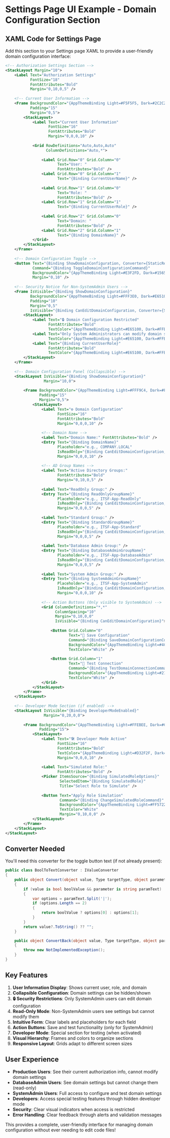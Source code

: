 # Settings Page UI Example - Domain Configuration Section

## XAML Code for Settings Page

Add this section to your Settings page XAML to provide a user-friendly domain configuration interface:

```xml
<!-- Authorization Settings Section -->
<StackLayout Margin="10">
    <Label Text="Authorization Settings" 
           FontSize="18" 
           FontAttributes="Bold" 
           Margin="0,10,0,5" />
    
    <!-- Current User Information -->
    <Frame BackgroundColor="{AppThemeBinding Light=#F5F5F5, Dark=#2C2C2C}" 
           Padding="15" 
           Margin="0,5">
        <StackLayout>
            <Label Text="Current User Information" 
                   FontSize="16" 
                   FontAttributes="Bold" 
                   Margin="0,0,0,10" />
            
            <Grid RowDefinitions="Auto,Auto,Auto" 
                  ColumnDefinitions="Auto,*">
                
                <Label Grid.Row="0" Grid.Column="0" 
                       Text="User: " 
                       FontAttributes="Bold" />
                <Label Grid.Row="0" Grid.Column="1" 
                       Text="{Binding CurrentUserName}" />
                
                <Label Grid.Row="1" Grid.Column="0" 
                       Text="Role: " 
                       FontAttributes="Bold" />
                <Label Grid.Row="1" Grid.Column="1" 
                       Text="{Binding CurrentUserRole}" />
                
                <Label Grid.Row="2" Grid.Column="0" 
                       Text="Domain: " 
                       FontAttributes="Bold" />
                <Label Grid.Row="2" Grid.Column="1" 
                       Text="{Binding DomainName}" />
            </Grid>
        </StackLayout>
    </Frame>
    
    <!-- Domain Configuration Toggle -->
    <Button Text="{Binding ShowDomainConfiguration, Converter={StaticResource BoolToTextConverter}, ConverterParameter='Hide Domain Settings|Configure Domain Settings'}"
            Command="{Binding ToggleDomainConfigurationCommand}"
            BackgroundColor="{AppThemeBinding Light=#E3F2FD, Dark=#1565C0}"
            Margin="0,10" />
    
    <!-- Security Notice for Non-SystemAdmin Users -->
    <Frame IsVisible="{Binding ShowDomainConfiguration}"
           BackgroundColor="{AppThemeBinding Light=#FFF3E0, Dark=#E65100}"
           Padding="10"
           Margin="0,5"
           IsVisible="{Binding CanEditDomainConfiguration, Converter={StaticResource InvertedBoolConverter}}">
        <StackLayout>
            <Label Text="🔒 Domain Configuration Restricted" 
                   FontAttributes="Bold"
                   TextColor="{AppThemeBinding Light=#E65100, Dark=#FFB74D}" />
            <Label Text="Only System Administrators can modify domain settings. Current role: "
                   TextColor="{AppThemeBinding Light=#E65100, Dark=#FFB74D}" />
            <Label Text="{Binding CurrentUserRole}"
                   FontAttributes="Bold"
                   TextColor="{AppThemeBinding Light=#E65100, Dark=#FFB74D}" />
        </StackLayout>
    </Frame>
    
    <!-- Domain Configuration Panel (Collapsible) -->
    <StackLayout IsVisible="{Binding ShowDomainConfiguration}" 
                 Margin="10,0">
        
        <Frame BackgroundColor="{AppThemeBinding Light=#FFF9C4, Dark=#F57F17}" 
               Padding="15" 
               Margin="0,5">
            <StackLayout>
                <Label Text="⚙️ Domain Configuration" 
                       FontSize="16" 
                       FontAttributes="Bold" 
                       Margin="0,0,0,10" />
                
                <!-- Domain Name -->
                <Label Text="Domain Name:" FontAttributes="Bold" />
                <Entry Text="{Binding DomainName}" 
                       Placeholder="e.g., COMPANY.LOCAL"
                       IsReadOnly="{Binding CanEditDomainConfiguration, Converter={StaticResource InvertedBoolConverter}}"
                       Margin="0,0,0,10" />
                
                <!-- AD Group Names -->
                <Label Text="Active Directory Groups:" 
                       FontAttributes="Bold" 
                       Margin="0,10,0,5" />
                
                <Label Text="ReadOnly Group:" />
                <Entry Text="{Binding ReadOnlyGroupName}" 
                       Placeholder="e.g., ITSF-App-ReadOnly"
                       IsReadOnly="{Binding CanEditDomainConfiguration, Converter={StaticResource InvertedBoolConverter}}"
                       Margin="0,0,0,5" />
                
                <Label Text="Standard Group:" />
                <Entry Text="{Binding StandardGroupName}" 
                       Placeholder="e.g., ITSF-App-Standard"
                       IsReadOnly="{Binding CanEditDomainConfiguration, Converter={StaticResource InvertedBoolConverter}}"
                       Margin="0,0,0,5" />
                
                <Label Text="Database Admin Group:" />
                <Entry Text="{Binding DatabaseAdminGroupName}" 
                       Placeholder="e.g., ITSF-App-DatabaseAdmin"
                       IsReadOnly="{Binding CanEditDomainConfiguration, Converter={StaticResource InvertedBoolConverter}}"
                       Margin="0,0,0,5" />
                
                <Label Text="System Admin Group:" />
                <Entry Text="{Binding SystemAdminGroupName}" 
                       Placeholder="e.g., ITSF-App-SystemAdmin"
                       IsReadOnly="{Binding CanEditDomainConfiguration, Converter={StaticResource InvertedBoolConverter}}"
                       Margin="0,0,0,10" />
                
                <!-- Action Buttons (Only visible to SystemAdmin) -->
                <Grid ColumnDefinitions="*,*" 
                      ColumnSpacing="10" 
                      Margin="0,10,0,0"
                      IsVisible="{Binding CanEditDomainConfiguration}">
                    
                    <Button Grid.Column="0"
                            Text="💾 Save Configuration" 
                            Command="{Binding SaveDomainConfigurationCommand}"
                            BackgroundColor="{AppThemeBinding Light=#4CAF50, Dark=#2E7D32}" 
                            TextColor="White" />
                    
                    <Button Grid.Column="1"
                            Text="🔌 Test Connection" 
                            Command="{Binding TestDomainConnectionCommand}"
                            BackgroundColor="{AppThemeBinding Light=#2196F3, Dark=#1565C0}" 
                            TextColor="White" />
                </Grid>
            </StackLayout>
        </Frame>
    </StackLayout>
    
    <!-- Developer Mode Section (if enabled) -->
    <StackLayout IsVisible="{Binding DeveloperModeEnabled}" 
                 Margin="0,20,0,0">
        
        <Frame BackgroundColor="{AppThemeBinding Light=#FFEBEE, Dark=#C62828}" 
               Padding="15">
            <StackLayout>
                <Label Text="🛠️ Developer Mode Active" 
                       FontSize="16" 
                       FontAttributes="Bold" 
                       TextColor="{AppThemeBinding Light=#D32F2F, Dark=#FFCDD2}" 
                       Margin="0,0,0,10" />
                
                <Label Text="Simulated Role:" 
                       FontAttributes="Bold" />
                <Picker ItemsSource="{Binding SimulatedRoleOptions}"
                        SelectedItem="{Binding SimulatedRole}"
                        Title="Select Role to Simulate" />
                
                <Button Text="Apply Role Simulation" 
                        Command="{Binding ChangeSimulatedRoleCommand}"
                        BackgroundColor="{AppThemeBinding Light=#FF5722, Dark=#BF360C}" 
                        TextColor="White" 
                        Margin="0,10,0,0" />
            </StackLayout>
        </Frame>
    </StackLayout>
</StackLayout>
```

## Converter Needed

You'll need this converter for the toggle button text (if not already present):

```csharp
public class BoolToTextConverter : IValueConverter
{
    public object Convert(object value, Type targetType, object parameter, CultureInfo culture)
    {
        if (value is bool boolValue && parameter is string paramText)
        {
            var options = paramText.Split('|');
            if (options.Length == 2)
            {
                return boolValue ? options[0] : options[1];
            }
        }
        return value?.ToString() ?? "";
    }

    public object ConvertBack(object value, Type targetType, object parameter, CultureInfo culture)
    {
        throw new NotImplementedException();
    }
}
```

## Key Features

1. **User Information Display**: Shows current user, role, and domain
2. **Collapsible Configuration**: Domain settings can be hidden/shown
3. **🔒 Security Restrictions**: Only SystemAdmin users can edit domain configuration
4. **Read-Only Mode**: Non-SystemAdmin users see settings but cannot modify them
5. **Intuitive Form**: Clear labels and placeholders for each field
6. **Action Buttons**: Save and test functionality (only for SystemAdmin)
7. **Developer Mode**: Special section for testing (when activated)
8. **Visual Hierarchy**: Frames and colors to organize sections
9. **Responsive Layout**: Grids adapt to different screen sizes

## User Experience

- **Production Users**: See their current authorization info, cannot modify domain settings
- **DatabaseAdmin Users**: See domain settings but cannot change them (read-only)
- **SystemAdmin Users**: Full access to configure and test domain settings
- **Developers**: Access special testing features through hidden developer mode
- **Security**: Clear visual indicators when access is restricted
- **Error Handling**: Clear feedback through alerts and validation messages

This provides a complete, user-friendly interface for managing domain configuration without ever needing to edit code files!
